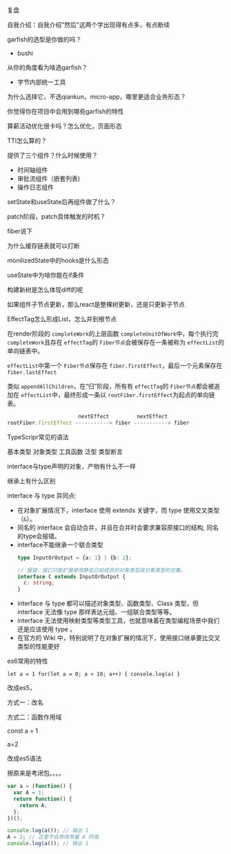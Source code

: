 复盘

自我介绍：自我介绍"然后"这两个字出现得有点多，有点断续

garfish的选型是你做的吗？

* bushi

从你的角度看为啥选garfish？

* 字节内部统一工具

为什么选择它，不选qiankun，micro-app，哪里更适合业务形态？

你觉得你在项目中会用到哪些garfish的特性

算薪活动优化很卡吗？怎么优化，页面形态

TTI怎么算的？

提供了三个组件？什么时候使用？

* 时间轴组件
* 审批流组件（嵌套列表)
* 操作日志组件

setState和useState后再组件做了什么？

patch阶段，patch具体触发的时机？

fiber说下

为什么缓存链表就可以打断

monilizedState中的hooks是什么形态

useState中为啥你能在if条件

构建新树是怎么体现diff的呢

如果组件子节点更新，那么react是整棵树更新，还是只更新子节点

EffectTag怎么形成List，怎么并到根节点

在render阶段的 `completeWork`的上层函数 `completeUnitOfWork`中，每个执行完 `completeWork`且存在 `effectTag`的 `Fiber节点`会被保存在一条被称为 `effectList`的单向链表中。

`effectList`中第一个 `Fiber节点`保存在 `fiber.firstEffect`，最后一个元素保存在 `fiber.lastEffect`

类似 `appendAllChildren`，在“归”阶段，所有有 `effectTag`的 `Fiber节点`都会被追加在 `effectList`中，最终形成一条以 `rootFiber.firstEffect`为起点的单向链表。

```typescript
                       nextEffect         nextEffect
rootFiber.firstEffect -----------> fiber -----------> fiber
```









TypeScripr常见的语法

基本类型 对象类型 工具函数 泛型 类型断言


interface与type声明的对象，产物有什么不一样

继承上有什么区别

interface 与 type 异同点:

- 在对象扩展情况下，interface 使用 extends 关键字，而 type 使用交叉类型（`&`）。
- 同名的 interface 会自动合并，并且在合并时会要求兼容原接口的结构, 同名的type会报错。
- interface不能继承一个联合类型
  ```typescript
  type InputOrOutput = {a: 1} | {b: 2};

  // 报错：接口只能扩展使用静态已知成员的对象类型或对象类型的交集。
  interface C extends InputOrOutput {
    c: string;
  }
  ```
- interface 与 type 都可以描述对象类型、函数类型、Class 类型，但 interface 无法像 type 那样表达元组、一组联合类型等等。
- interface 无法使用映射类型等类型工具，也就意味着在类型编程场景中我们还是应该使用 type 。
- 在官方的 Wiki 中，特别说明了在对象扩展的情况下，使用接口继承要比交叉类型的性能更好

es6常用的特性

`let a = 1
for(let a = 0; a < 10; a++) {
  console.log(a)
}`

改成es5，

方式一：改名

方式二：函数作用域

const a = 1

a=2

改成es5语法

擦原来是考闭包。。。。

```typescript
var a = (function() {
  var A = 1;
  return function() {
    return A;
  };
})();

console.log(a()); // 输出 1
A = 2; // 这里不会修改常量 A 的值
console.log(a()); // 输出 1

```
